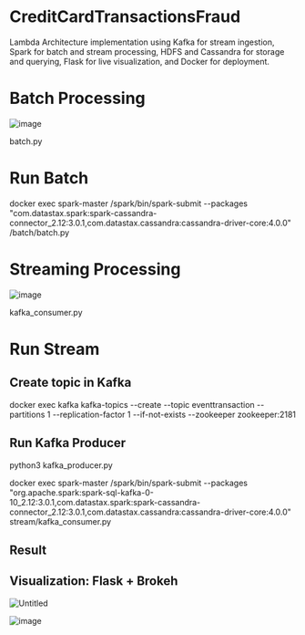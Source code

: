 # CreditCardTransactionsFraud

Lambda Architecture implementation using Kafka for stream ingestion, Spark for batch and stream processing, HDFS and Cassandra for storage and querying, Flask for live visualization, and Docker for deployment.

# Batch Processing
![image](https://github.com/lephuong7870/CreditCardTransactionsFraud/assets/92160581/6210d66c-04f1-41a7-b1c6-1b048864d4f8)

batch.py

# Run Batch
docker exec spark-master /spark/bin/spark-submit --packages "com.datastax.spark:spark-cassandra-connector_2.12:3.0.1,com.datastax.cassandra:cassandra-driver-core:4.0.0" /batch/batch.py


# Streaming Processing
![image](https://github.com/lephuong7870/CreditCardTransactionsFraud/assets/92160581/ce0295d8-85bc-431a-98e4-562027f66368)

kafka_consumer.py

# Run Stream 
## Create topic in Kafka
docker exec kafka kafka-topics --create --topic eventtransaction --partitions 1 --replication-factor 1 --if-not-exists --zookeeper zookeeper:2181

## Run Kafka Producer
python3 kafka_producer.py <br/>

docker exec spark-master /spark/bin/spark-submit --packages "org.apache.spark:spark-sql-kafka-0-10_2.12:3.0.1,com.datastax.spark:spark-cassandra-connector_2.12:3.0.1,com.datastax.cassandra:cassandra-driver-core:4.0.0" stream/kafka_consumer.py

## Result 
## Visualization: Flask + Brokeh


![Untitled](https://github.com/lephuong7870/CreditCardTransactionsFraud/assets/92160581/9b68e6fb-2425-4a66-8523-678555ab33c9)


![image](https://github.com/lephuong7870/CreditCardTransactionsFraud/assets/92160581/78aa4d24-0dd0-48ed-b0c9-9d4ed4cae1fa)






